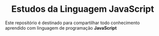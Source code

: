 <h1 align="center">Estudos da Linguagem JavaScript</h1>
<p>Este repositório é destinado para compartilhar todo conhecimento aprendido com linguagem de programação <b>JavaScript</b></p>